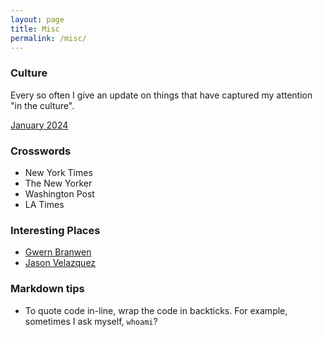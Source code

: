 ```yaml
---
layout: page
title: Misc
permalink: /misc/
---
```

### Culture
Every so often I give an update on things that have captured my attention "in the culture".

[January 2024](_posts/2024-01-02-cu.md)

### Crosswords
- New York Times
- The New Yorker
- Washington Post
- LA Times

### Interesting Places
- [Gwern Branwen](https://gwern.net/index)
- [Jason Velazquez](https://www.fromjason.xyz/)

### Markdown tips
- To quote code in-line, wrap the code in backticks. For example, sometimes I ask myself, `whoami`?